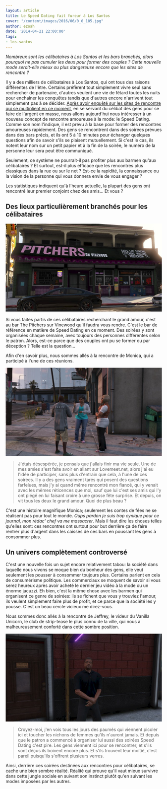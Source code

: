 ```yaml
---
layout: article
title: Le Speed Dating fait fureur à Los Santos
cover: "/content/images/2016/06/0_0_185.jpg"
author: ezoah
date: '2014-04-21 22:00:00'
tags:
- los-santos
---
```


_Nombreux sont les célibataires à Los Santos et les bars branchés, alors pourquoi ne pas cumuler les deux pour former des couples ? Cette nouvelle mode serait-elle mieux ou plus dangereuse encore que les sites de rencontre ?_

Il y a des milliers de célibataires à Los Santos, qui ont tous des raisons différentes de l'être. Certains préfèrent tout simplement vivre seul sans rechercher de partenaire, d'autres veulent une vie de fêtard toutes les nuits pour enchaîner les conquêtes tandis que d'autres encore n'arrivent tout simplement pas à se décider. [Après avoir enquêté sur les sites de rencontre qui se multiplient en ce moment](  /2014/01/27/lamour-sur-internet---mythe-ou-arnaque---/), en se servant du célibat des gens pour se faire de l'argent en masse, nous allons aujourd'hui nous intéresser à un nouveau concept de rencontre amoureuse à la mode: le Speed Dating. Comme son nom l'indique, il est prévu à la base pour former des rencontres amoureuses rapidement. Des gens se rencontrent dans des soirées prévues dans des bars précis, et ils ont 5 à 10 minutes pour échanger quelques questions afin de savoir s'ils se plaisent mutuellement. Si c'est le cas, ils notent leur nom sur un petit papier et à la fin de la soirée, le numéro de la personne leur sera peut être communiqué.

Seulement, ce système ne pourrait-il pas profiter plus aux barmen qu'aux célibataires ? Et surtout, est-il plus efficace que les rencontres plus classiques dans la rue ou sur le net ? Est-ce la rapidité, la connaissance ou la vision de la personne qui vous donnera envie de vous engager ?

Les statistiques indiquent qu'à l'heure actuelle, la plupart des gens ont rencontré leur premier conjoint chez des amis... Et vous ?

## Des lieux particulièrement branchés pour les célibataires

![](  /content/images/2016/06/0_0_185.jpg)

Si vous faites partis de ces célibataires recherchant le grand amour, c'est au bar The Pitchers sur Vinewood qu'il faudra vous rendre. C'est le bar de référence en matière de Speed Dating en ce moment. Des soirées y sont organisées chaque semaine, avec toujours des personnes différentes selon le patron. Alors, est-ce parce que des couples ont pu se former ou par déception ? Telle est la question...

Afin d'en savoir plus, nous sommes allés à la rencontre de Monica, qui a participé à l'une de ces réunions.

![](  /content/images/2016/06/0_0_187.jpg)

> J'étais désespérée, je pensais que j'allais finir ma vie seule. Une de mes amies s'est faite avoir en allant sur Lovemeet.net, alors j'ai eu l'idée de participer, sans plus d'entrain que cela, à l'une de ces soirées. Il y a des gens vraiment tarés qui posent des questions farfelues, mais j'y ai quand même rencontré mon fiancé, qui y venait avec les mêmes réticences que moi, sauf que lui c'est ses amis qui l'y ont piégé en lui faisant croire à une grosse fête surprise. Et depuis, on vit tous les deux le grand amour. Quoi de plus beau ?

C'est une histoire magnifique Monica; seulement les contes de fées ne se réalisent pas pour tout le monde. _Oups pardon je suis trop cynique pour ce journal, mon rédac' chef va me massacrer_. Mais il faut dire les choses telles qu'elles sont: ces rencontres ont surtout pour but derrière ça de faire rentrer plus d'argent dans les caisses de ces bars en poussant les gens à consommer plus.

## Un univers complètement controversé

C'est une nouvelle fois un sujet encore relativement tabou: la société dans laquelle nous vivons se moque bien du bonheur des gens, elle veut seulement les pousser à consommer toujours plus. Certains parlent en cela de consumérisme politique. Les commerciaux se moquent de savoir si vous serez heureux après avoir acheté le dernier jeu vidéo à la mode ou un énorme jacuzzi. Eh bien, c'est la même chose avec les barmen qui organisent ce genre de soirées: ils se fichent que vous y trouviez l'amour, ils veulent simplement faire plus de profit, et ce parce que la société les y pousse. C'est un beau cercle vicieux me direz-vous.

Nous sommes donc allés à la rencontre de Jeffrey, le videur du Vanilla Unicorn, le club de strip-tease le plus connu de la ville, qui nous a malheureusement conforté dans cette sombre position.

![](  /content/images/2016/06/0_0_188.jpg)

> Croyez-moi, j'en vois tous les jours des paumés qui viennent picoler ici et toucher les nichons de femmes qu'ils n'auront jamais. Et depuis que le patron a commencé à organiser lui aussi des soirées Speed Dating c'est pire. Les gens viennent ici pour se rencontrer, et s'ils sont déçus ils boivent encore plus. Et s'ils trouvent leur moitié, c'est pareil puisqu'ils s'offrent plusieurs verres.

Ainsi, derrière ces soirées destinées aux rencontres pour célibataires, se cache une bien sombre réalité. Réalité qui prouve qu'il vaut mieux survivre dans cette jungle sociale en suivant son instinct plutôt qu'en suivant les modes imposées par les autres.

<!--kg-card-end: markdown-->
